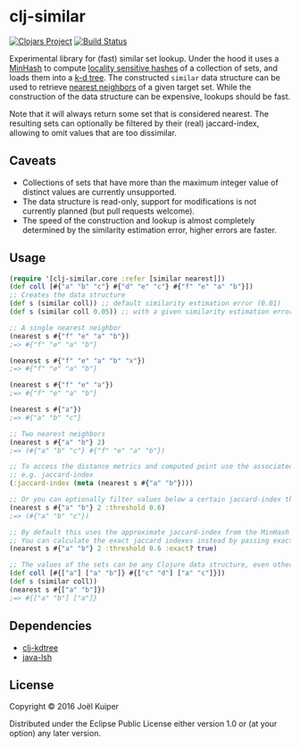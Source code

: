 # clj-similar
[![Clojars Project](https://img.shields.io/clojars/v/clj-similar.svg)](https://clojars.org/clj-similar) [![Build Status](https://travis-ci.org/vortext/clj-similar.png?branch=develop)](https://travis-ci.org/vortext/clj-similar)


Experimental library for (fast) similar set lookup.
Under the hood it uses a [MinHash](https://en.wikipedia.org/wiki/MinHash) to compute [locality sensitive hashes](https://en.wikipedia.org/wiki/Locality-sensitive_hashing) of a collection of sets, and loads them into a [k-d tree](https://en.wikipedia.org/wiki/K-d_tree).
The constructed `similar` data structure can be used to retrieve [nearest neighbors](https://en.wikipedia.org/wiki/Nearest_neighbor_search) of a given target set.
While the construction of the data structure can be expensive, lookups should be fast.

Note that it will always return some set that is considered nearest.
The resulting sets can optionally be filtered by their (real) jaccard-index, allowing to omit values that are too dissimilar.

## Caveats
- Collections of sets that have more than the maximum integer value of distinct values are currently unsupported.
- The data structure is read-only, support for modifications is not currently planned (but pull requests welcome).
- The speed of the construction and lookup is almost completely determined by the similarity estimation error, higher errors are faster.

## Usage

```clojure
(require '[clj-similar.core :refer [similar nearest]])
(def coll [#{"a" "b" "c"} #{"d" "e" "c"} #{"f" "e" "a" "b"}])
;; Creates the data structure
(def s (similar coll)) ;; default similarity estimation error (0.01)
(def s (similar coll 0.05)) ;; with a given similarity estimation error.

;; A single nearest neighbor
(nearest s #{"f" "e" "a" "b"})
;=> #{"f" "e" "a" "b"}

(nearest s #{"f" "e" "a" "b" "x"})
;=> #{"f" "e" "a" "b"}

(nearest s #{"f" "e" "a"})
;=> #{"f" "e" "a" "b"}

(nearest s #{"a"})
;=> #{"a" "b" "c"}

;; Two nearest neighbors
(nearest s #{"a" "b"} 2)
;=> (#{"a" "b" "c"} #{"f" "e" "a" "b"})

;; To access the distance metrics and computed point use the associated metadata
;; e.g. jaccard-index
(:jaccard-index (meta (nearest s #{"a" "b"})))

;; Or you can optionally filter values below a certain jaccard-index threshold
(nearest s #{"a" "b"} 2 :threshold 0.6)
;=> (#{"a" "b" "c"})

;; By default this uses the approximate jaccard-index from the MinHash values
;; You can calculate the exact jaccard indexes instead by passing exact? true
(nearest s #{"a" "b"} 2 :threshold 0.6 :exact? true)

;; The values of the sets can be any Clojure data structure, even other collections
(def coll [#{["a"] ["a" "b"]} #{["c" "d"] ["a" "c"]}])
(def s (similar coll))
(nearest s #{["a" "b"]})
;=> #{["a" "b"] ["a"]}

```

## Dependencies

* [clj-kdtree](https://github.com/abscondment/clj-kdtree)
* [java-lsh](https://github.com/tdebatty/java-LSH)

## License

Copyright © 2016 Joël Kuiper

Distributed under the Eclipse Public License either version 1.0 or (at
your option) any later version.
